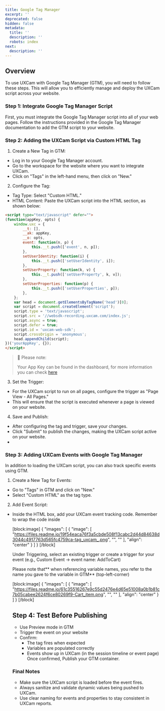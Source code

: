 ```yaml
---
title: Google Tag Manager
excerpt: ''
deprecated: false
hidden: false
metadata:
  title: ''
  description: ''
  robots: index
next:
  description: ''
---
```

## Overview

To use UXCam with Google Tag Manager (GTM), you will need to follow these steps. This will allow you to efficiently manage and deploy the UXCam script across your website.

### Step 1: Integrate Google Tag Manager Script

First, you must integrate the Google Tag Manager script into all of your web pages. Follow the instructions provided in the Google Tag Manager documentation to add the GTM script to your website.

### Step 2: Adding the UXCam Script via Custom HTML Tag

1. Create a New Tag in GTM:

- Log in to your Google Tag Manager account.
- Go to the workspace for the website where you want to integrate UXCam.
- Click on "Tags" in the left-hand menu, then click on "New."

2. Configure the Tag:

- Tag Type: Select "Custom HTML."
- HTML Content: Paste the UXCam script into the HTML section, as shown below:

```html
<script type="text/javascript" defer="">
(function(appKey, opts) {
    window.uxc = {
        __t: [],
        __ak: appKey,
        __o: opts,
        event: function(n, p) {
            this.__t.push(['event', n, p]);
        },
        setUserIdentity: function(i) {
            this.__t.push(['setUserIdentity', i]);
        },
        setUserProperty: function(k, v) {
            this.__t.push(['setUserProperty', k, v]);
        },
        setUserProperties: function(p) {
            this.__t.push(['setUserProperties', p]);
        },
    };
    var head = document.getElementsByTagName('head')[0];
    var script = document.createElement('script');
    script.type = 'text/javascript';
    script.src = '//websdk-recording.uxcam.com/index.js';
    script.async = true;
    script.defer = true;
    script.id = 'uxcam-web-sdk';
    script.crossOrigin = 'anonymous';
    head.appendChild(script);
})('yourAppKey', {});
</script>
```

> 📘 Please note:
> 
> Your App Key can be found in the dashboard, for more information you can check [here](https://developer.uxcam.com/docs/locate-your-api-key)

3. Set the Trigger:

- For the UXCam script to run on all pages, configure the trigger as "Page View - All Pages."
- This will ensure that the script is executed whenever a page is viewed on your website.

4. Save and Publish:

- After configuring the tag and trigger, save your changes.
- Click "Submit" to publish the changes, making the UXCam script active on your website.
- <br />

### Step 3: Adding UXCam Events with Google Tag Manager

In addition to loading the UXCam script, you can also track specific events using GTM.

1. Create a New Tag for Events:

- Go to "Tags" in GTM and click on "New."
- Select "Custom HTML" as the tag type.

2. Add Event Script:

- Inside the HTML box, add your UXCam event tracking code. Remember to wrap the code inside <script> tags. Here is an example where the event is fired when a button with the class submitButton is clicked:

```html
<script>uxc.event("your_amazing_event", { key: "value" }) </script>
```

3. Set the Trigger:

- In this case, you want the event to fire when a user clicks a button. Configure the trigger as "Click - All Elements" and add a condition where the "Click Classes" equals submitButton.

4. Save and Publish:

- Save your tag configuration and publish the changes.

### Additional Information

- Custom Events: You can configure additional events similarly by changing the event name and properties.
- Debugging: Use GTM's Preview mode to test and ensure that your tags are firing correctly before publishing.

# Send Events and properties to UXCam through GTM using data layer variables

You can use Google Tag Manager (GTM) to send custom events to UXCam. This includes sending data layer variables as event properties to help you track meaningful user actions with context.

### What You'll Need

- A working GTM setup on your website
- UXCam already integrated using the HTML tag method in GTM  
   👉 View Integration Guide above
- Access to edit your website’s code and GTM container  
  (If you’re reusing triggers and variables that already exist on your GTM account, you don’t need access to your website code)

> 📔 Note: If you’ve already set up the Data layer variables in GTM, skip to step 3.

## Step 1: Push Data to the Data Layer

On your website, push values to the GTM data layer when a user action happens.

```javascript javascript
dataLayer.push({'variable_name': 'variable_value'})
```

Example:

```javascript
window.dataLayer = window.dataLayer || \[];  
window.dataLayer.push({  
  event: 'AddToCart',  
  Item: 'Shoes',  
  ItemPrice: 49.99  
});
```

Where:

**event:** The name used to trigger your tag in GTM (e.g., ‘AddToCart)  
**Item, ItemPrice: **Values you want to send as event properties

## Step 2: Define Variables in GTM

- In GTM, go to Variables → User-Defined Variables
- Click New, and select Data Layer Variable
- Name your Variable (top-left) - (e.g. cart_item)
- Set the Data Layer Variable Name to match the key in the dataLayer.push (e.g., Item, ItemPrice)
- Repeat this for each data layer value you want to use



[block:image]
{
  "images": [
    {
      "image": [
        "https://files.readme.io/4252334dd396f15ddd8d9caff6aa569204f2f8caf9daf7606853f830be8e8a81-Cart_item_2.png",
        "",
        ""
      ],
      "align": "center"
    }
  ]
}
[/block]




**💡 Tip: Give your GTM variables clear names to stay organized. **

Read more about GTM variables [here](https://developers.google.com/tag-platform/tag-manager/datalayer).

## Step 3: Create the UXCam Event Tag

Go to Tags → New → Choose Custom HTML

Paste the following code, adjusting the event name and variable names:

<script>
  uxc.event("Add to Cart", {
    "Item": {{cart_item}},
    "Item Price": {{cart_item_price}}
  });
</script>

[block:image]
{
  "images": [
    {
      "image": [
        "https://files.readme.io/19f54eaca76f3a5cbde508f13cabc2d44d84638d3044c4917763d565fc4759ca-tag_uxcam_.png",
        "",
        ""
      ],
      "align": "center"
    }
  ]
}
[/block]




Under Triggering, select an existing trigger or create a trigger for your event (e.g., Custom Event → event name: AddToCart)

Please note that** when referencing variable names, you refer to the name you gave to the variable in GTM** (top-left-corner)

[block:image]
{
  "images": [
    {
      "image": [
        "https://files.readme.io/61c35516267e9c55d2476e4d65e51008a0b1b81c7b05cabee2624f6ce80269f9-Cart_item.png",
        "",
        ""
      ],
      "align": "center"
    }
  ]
}
[/block]


## Step 4: Test Before Publishing

- Use Preview mode in GTM
- Trigger the event on your website
- Confirm:
  - The tag fires when expected
  - Variables are populated correctly
  - Events show up in UXCam (in the session timeline or event page)  
    Once confirmed, Publish your GTM container.

### Final Notes

- Make sure the UXCam script is loaded before the event fires.
- Always sanitize and validate dynamic values being pushed to UXCam.
- Use clear naming for events and properties to stay consistent in UXCam reports.